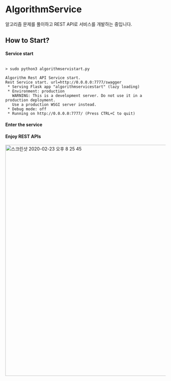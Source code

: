 # AlgorithmService
알고리즘 문제를 풀이하고 REST API로 서비스를 개발하는 중입니다.


## How to Start?

#### Service start
<pre><code>
> sudo python3 algorithmservistart.py

Algorithm Rest API Service start.
Rest Service start. url=http://0.0.0.0:7777/swagger
 * Serving Flask app "algorithmservicestart" (lazy loading)
 * Environment: production
   WARNING: This is a development server. Do not use it in a production deployment.
   Use a production WSGI server instead.
 * Debug mode: off
 * Running on http://0.0.0.0:7777/ (Press CTRL+C to quit)
</code></pre>

#### Enter the service


#### Enjoy REST APIs
<img width="725" alt="스크린샷 2020-02-23 오후 8 25 45" src="https://user-images.githubusercontent.com/9783553/75111389-7c537880-567c-11ea-9026-8c3c96c18d02.png">
